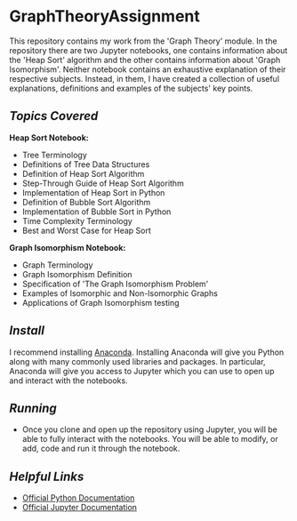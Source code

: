 # GraphTheoryAssignment
This repository contains my work from the 'Graph Theory' module. In the repository there are two Jupyter notebooks, one contains information about the 'Heap Sort' algorithm and the other contains information about 'Graph Isomorphism'.  Neither notebook contains an exhaustive explanation of their respective subjects. Instead, in them, I have created a collection of useful explanations, definitions and examples of the subjects' key points. 


## _Topics Covered_
 **Heap Sort Notebook:**
 * Tree Terminology
 * Definitions of Tree Data Structures
 * Definition of Heap Sort Algorithm
 * Step-Through Guide of Heap Sort Algorithm
 * Implementation of Heap Sort in Python
 * Definition of Bubble Sort Algorithm
 * Implementation of Bubble Sort in Python
 * Time Complexity Terminology
 * Best and Worst Case for Heap Sort

**Graph Isomorphism Notebook:**
* Graph Terminology
* Graph Isomorphism Definition
* Specification of 'The Graph Isomorphism Problem'
* Examples of Isomorphic and Non-Isomorphic Graphs
* Applications of Graph Isomorphism testing


## _Install_
I recommend installing <a href="https://docs.anaconda.com/anaconda/install/index.html">Anaconda</a>. Installing Anaconda will give you Python along with many commonly used libraries and packages. In particular, Anaconda will give you access to Jupyter which you can use to open up and interact with the notebooks.

## _Running_
* Once you clone and open up the repository using Jupyter, you will be able to fully interact with the notebooks. You will be able to modify, or add, code and run it through the notebook. 

## _Helpful Links_
*  <a href="https://docs.python.org/3/">Official Python Documentation</a>
*  <a href="https://docs.jupyter.org/en/latest/">Official Jupyter Documentation</a>
